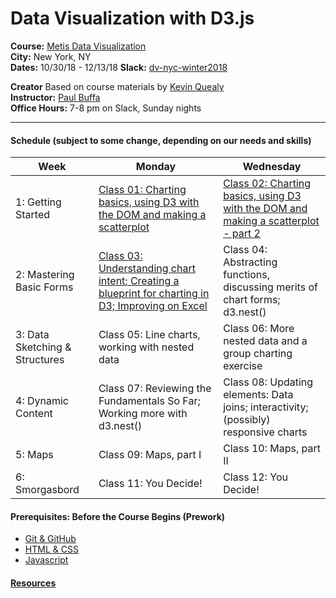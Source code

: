 # Data Visualization with D3.js

**Course:**  [Metis Data Visualization](http://www.thisismetis.com/data-visualization-d3-course)  
**City:**    New York, NY  
**Dates:**   10/30/18 - 12/13/18 
**Slack:**   [dv-nyc-winter2018](https://dv-ny-11-2018.slack.com/messages) 

**Creator** Based on course materials by [Kevin Quealy](https://twitter.com/kevinQ)  
**Instructor:** [Paul Buffa](twitter.com/pstuffa)  
**Office Hours:** 7-8 pm on Slack, Sunday nights

---

#### Schedule (subject to some change, depending on our needs and skills)
Week | Monday | Wednesday
--- | --- | ---
1: Getting Started | [Class 01: Charting basics, using D3 with the DOM and making a scatterplot](https://github.com/thisismetis/nyc18_dataviz11/tree/master/class01) | [Class 02: Charting basics, using D3 with the DOM and making a scatterplot - part 2](https://github.com/thisismetis/nyc18_dataviz11/tree/master/class02)
2: Mastering Basic Forms | [Class 03: Understanding chart intent; Creating a blueprint for charting in D3; Improving on Excel](https://github.com/thisismetis/nyc18_dataviz11/tree/master/class03)| Class 04: Abstracting functions, discussing merits of chart forms; d3.nest()
3: Data Sketching & Structures | Class 05: Line charts, working with nested data | Class 06: More nested data and a group charting exercise
4: Dynamic Content | Class 07: Reviewing the Fundamentals So Far; Working more with d3.nest()| Class 08: Updating elements: Data joins; interactivity; (possibly) responsive charts
5: Maps | Class 09: Maps, part I | Class 10: Maps, part II
6: Smorgasbord | Class 11: You Decide! | Class 12: You Decide!


#### Prerequisites:  Before the Course Begins (Prework)
* [Git & GitHub](https://git-scm.com/doc)
* [HTML & CSS](https://www.codecademy.com/learn/web) 
* [Javascript](https://www.codecademy.com/learn/javascript) 

#### [Resources](https://github.com/thisismetis/nyc18_dataviz11/blob/master/resources.md)

